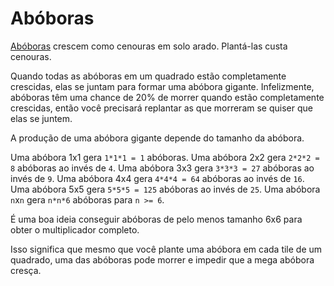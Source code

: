 # Abóboras
[Abóboras](objects/pumpkin) crescem como cenouras em solo arado. Plantá-las custa cenouras.

Quando todas as abóboras em um quadrado estão completamente crescidas, elas se juntam para formar uma abóbora gigante. Infelizmente, abóboras têm uma chance de 20% de morrer quando estão completamente crescidas, então você precisará replantar as que morreram se quiser que elas se juntem.

A produção de uma abóbora gigante depende do tamanho da abóbora.

Uma abóbora 1x1 gera `1*1*1 = 1` abóboras.
Uma abóbora 2x2 gera `2*2*2 = 8` abóboras ao invés de `4`.
Uma abóbora 3x3 gera `3*3*3 = 27` abóboras ao invés de `9`.
Uma abóbora 4x4 gera `4*4*4 = 64` abóboras ao invés de `16`.
Uma abóbora 5x5 gera `5*5*5 = 125` abóboras ao invés de `25`.
Uma abóbora `n`x`n` gera `n*n*6` abóboras para `n >= 6`.

É uma boa ideia conseguir abóboras de pelo menos tamanho 6x6 para obter o multiplicador completo.

Isso significa que mesmo que você plante uma abóbora em cada tile de um quadrado, uma das abóboras pode morrer e impedir que a mega abóbora cresça.